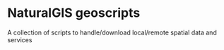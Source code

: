 # NaturalGIS geoscripts
A collection of scripts to handle/download local/remote spatial data and services
